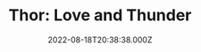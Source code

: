 ---
title: "Thor: Love and Thunder"
year: 2022
date: 2022-08-18T20:38:38.000Z
permalink: /almanac/movies/2022-08-18-thor-love-and-thunder/index.html
link: https://letterboxd.com/rknightuk/film/thor-love-and-thunder/
rating: 3
tmdbid: 616037
cinema: true
---